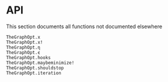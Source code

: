 # API

This section documents all functions not documented elsewhere

```@docs
TheGraphOpt.x
TheGraphOpt.x!
TheGraphOpt.η
TheGraphOpt.ϵ
TheGraphOpt.hooks
TheGraphOpt.maybeminimize!
TheGraphOpt.shouldstop
TheGraphOpt.iteration
```
